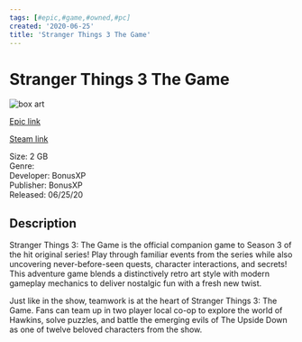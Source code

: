 ```yaml
---
tags: [#epic,#game,#owned,#pc]
created: '2020-06-25'
title: 'Stranger Things 3 The Game'
---
```

# Stranger Things 3 The Game

![box art](https://cdn1.epicgames.com/05279bd00f094731a273370b7c639f24/offer/egs-strangerthings3thegame-bonusxp-s1-2560x1440-235931591-2560x1440-e51180d2c7c28c62795c06c97c533ba5.jpg?h=270&amp;resize=1&amp;w=480)

[Epic link](https://www.epicgames.com/store/en-US/p/stranger-things-3-the-game)

[Steam link](https://store.steampowered.com/search/?term=Stranger%20Things%203:%20The%20Game)

Size: 2 GB  
Genre:   
Developer: BonusXP  
Publisher: BonusXP  
Released: 06/25/20  

## Description

Stranger Things 3: The Game is the official companion game to Season 3 of the hit original series! Play through familiar events from the series while also uncovering never-before-seen quests, character interactions, and secrets! This adventure game blends a distinctively retro art style with modern gameplay mechanics to deliver nostalgic fun with a fresh new twist.

Just like in the show, teamwork is at the heart of Stranger Things 3: The Game. Fans can team up in two player local co-op to explore the world of Hawkins, solve puzzles, and battle the emerging evils of The Upside Down as one of twelve beloved characters from the show.
